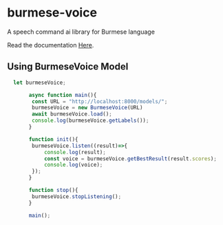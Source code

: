 # burmese-voice

A speech command ai library for Burmese language

Read the documentation [Here](https://burmese-voice.vercel.app/).


## Using BurmeseVoice Model

```js
  let burmeseVoice;

       async function main(){
        const URL = "http://localhost:8000/models/";
        burmeseVoice = new BurmeseVoice(URL)
        await burmeseVoice.load();
        console.log(burmeseVoice.getLabels());
       }

       function init(){
        burmeseVoice.listen((result)=>{
            console.log(result);
            const voice = burmeseVoice.getBestResult(result.scores);
            console.log(voice);
        });
       }

       function stop(){
        burmeseVoice.stopListening();
       }

       main();
```